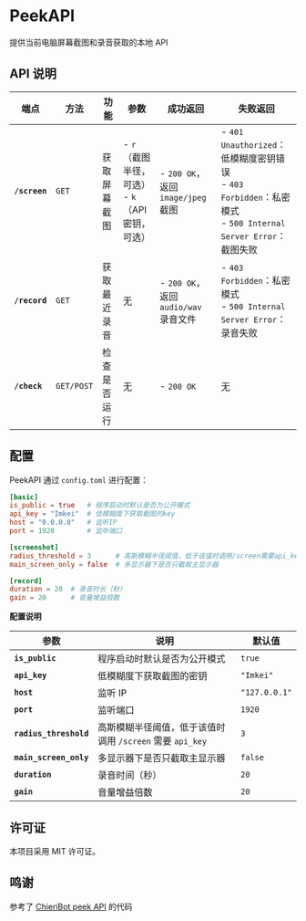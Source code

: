 # **PeekAPI**

提供当前电脑屏幕截图和录音获取的本地 API

## **API 说明**

| **端点**    | **方法**    | **功能**      | **参数**  | **成功返回**  | **失败返回**  |
|------------|------------|--------------|-----------|--------------|--------------|
| **`/screen`** | `GET` | 获取屏幕截图 | - `r`（截图半径，可选）<br>- `k`（API 密钥，可选） | - `200 OK`，返回 `image/jpeg` 截图 | - `401 Unauthorized`：低模糊度密钥错误<br>- `403 Forbidden`：私密模式<br>- `500 Internal Server Error`：截图失败 |
| **`/record`** | `GET` | 获取最近录音 | 无 | - `200 OK`，返回 `audio/wav` 录音文件 | - `403 Forbidden`：私密模式<br>- `500 Internal Server Error`：录音失败 |
| **`/check`** | `GET/POST` | 检查是否运行 | 无 | - `200 OK` | 无 |


## **配置**

PeekAPI 通过 `config.toml` 进行配置：

```toml
[basic]
is_public = true   # 程序启动时默认是否为公开模式
api_key = "Imkei"  # 低模糊度下获取截图的key
host = "0.0.0.0"   # 监听IP
port = 1920        # 监听端口

[screenshot]
radius_threshold = 3      # 高斯模糊半径阈值，低于该值时调用/screen需要api_key
main_screen_only = false  # 多显示器下是否只截取主显示器

[record]
duration = 20  # 录音时长（秒）
gain = 20      # 音量增益倍数
```

**配置说明**

| **参数**            | **说明**                                      | **默认值**       |
|--------------------|------------------------------------------|---------------|
| **`is_public`**    | 程序启动时默认是否为公开模式               | `true`        |
| **`api_key`**      | 低模糊度下获取截图的密钥                    | `"Imkei"`     |
| **`host`**         | 监听 IP                                    | `"127.0.0.1"` |
| **`port`**         | 监听端口                                  | `1920`        |
| **`radius_threshold`** | 高斯模糊半径阈值，低于该值时调用 `/screen` 需要 `api_key` | `3`           |
| **`main_screen_only`** | 多显示器下是否只截取主显示器               | `false`       |
| **`duration`**     | 录音时间（秒）                            | `20`          |
| **`gain`**        | 音量增益倍数                              | `20`          |


## **许可证**

本项目采用 MIT 许可证。

## **鸣谢**

参考了 [ChieriBot peek API](https://github.com/chinosk6/ChieriBot_peek_API) 的代码
